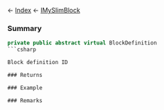 ← [Index](Api-Index) ← [IMySlimBlock](VRage.Game.ModAPI.Ingame.IMySlimBlock)

### Summary

```csharp
private public abstract virtual BlockDefinition
```csharp

Block definition ID

### Returns

### Example

### Remarks

